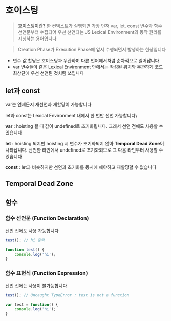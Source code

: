 # 호이스팅

> **호이스팅이란?** 한 컨텍스트가 실행되면 가장 먼저 var, let, const 변수와 함수 선언문부터 수집되어 우선 선언되는 JS Lexical Environment의 동작 원리를 지칭하는 용어입니다

> Creation Phase가 Execution Phase에 앞서 수행되면서 발생하는 현상입니다

* 변수 값 할당은 호이스팅과 무관하며 다른 언어에서처럼 순차적으로 일어납니다
* var 변수들이 같은 Lexical Environment 안에서는 작성된 위치와 무관하게 코드 최상단에 우선 선언된 것처럼 쓰입니다

## let과 const

var는 언제든지 재선언과 재할당이 가능합니다

let과 const는 Lexical Environment 내에서 한 번만 선언 가능합니다\

**var** : hoisting 될 때 값이 undefined로 초기화됩니다. 그래서 선언 전에도 사용할 수 있습니다

**let** : hoisting 되지만 hoisting 시 변수가 초기화되지 않아 **Temporal Dead Zone**이 나타납니다. 선언한 라인에서 undefined로 초기화되므로 그 다음 라인부터 사용할 수 있습니다

**const** : let과 비슷하지만 선언과 초기화를 동시에 해야하고 재할당할 수 없습니다

## Temporal Dead Zone

## 함수

### 함수 선언문 (Function Declaration)

선언 전에도 사용 가능합니다

```javascript
test(); // hi 출력

function test() {
    console.log('hi');
}
```

### 함수 표현식 (Function Expression)

선언 전에는 사용이 불가능합니다

```javascript
test(); // Uncaught TypeError : test is not a function

var test = function() {
    console.log('hi');
}
```
